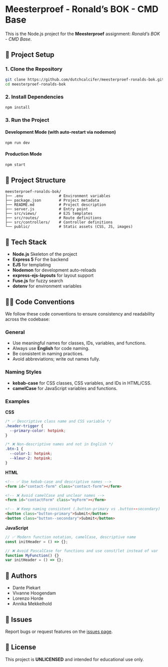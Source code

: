 # Meesterproef - Ronald’s BOK - CMD Base

This is the Node.js project for the **Meesterproef** assignment: _Ronald’s BOK - CMD Base_.

## 🚀 Project Setup

### 1. Clone the Repository

```bash
git clone https://github.com/dutchcalcifer/meesterproef-ronalds-bok.git
cd meesterproef-ronalds-bok
```

### 2. Install Dependencies

```bash
npm install
```

### 3. Run the Project

#### Development Mode (with auto-restart via nodemon)

```bash
npm run dev
```

#### Production Mode

```bash
npm start
```

## 📁 Project Structure

```
meesterproef-ronalds-bok/
├── .env                # Environment variables
├── package.json        # Project metadata
├── README.md           # Project description
├── server.js           # Entry point
├── src/views/          # EJS templates
├── src/routes/         # Route definitions
├── src/controllers/    # Controller definitions
└── public/             # Static assets (CSS, JS, images)
```

## 🧰 Tech Stack

- **Node.js** Skeleton of the project
- **Express 5** For the backend
- **EJS** for templating
- **Nodemon** for development auto-reloads
- **express-ejs-layouts** for layout support
- **Fuse.js** for fuzzy search
- **dotenv** for environment variables

## 👩‍💻 Code Conventions

We follow these code conventions to ensure consistency and readability across the codebase:

### General

- Use meaningful names for classes, IDs, variables, and functions.
- Always use **English** for code naming.
- Be consistent in naming practices.
- Avoid abbreviations; write out names fully.

### Naming Styles

- **kebab-case** for CSS classes, CSS variables, and IDs in HTML/CSS.
- **camelCase** for JavaScript variables and functions.

### Examples

**CSS**

```css
/* ✅ Descriptive class name and CSS variable */
.header-trigger {
  --primary-color: hotpink;
}

/* ❌ Non-descriptive names and not in English */
.btn-1 {
  --color-1: hotpink;
  --kleur-2: hotpink;
}
```

**HTML**

```html
<!-- ✅ Use kebab-case and descriptive names -->
<form id="contact-form" class="contact-form"></form>

<!-- ❌ Avoid camelCase and unclear names -->
<form id="contactForm" class="myForm"></form>

<!-- ❌ Keep naming consistent (.button-primary vs .button--secondary) -->
<button class="button-primary">Submit</button>
<button class="button--secondary">Submit</button>
```

**JavaScript**

```javascript
// ✅ Modern function notation, camelCase, descriptive name
const initHeader = () => {};

// ❌ Avoid PascalCase for functions and use const/let instead of var
function MyFunction() {}
var initHeader = () => {};
```

## 👥 Authors

- Dante Piekart
- Vivanne Hoogendam
- Lorenzo Horde
- Annika Mekkelhold

## 🐛 Issues

Report bugs or request features on the [issues page](https://github.com/dutchcalcifer/meesterproef-ronalds-bok/issues).

## 📄 License

This project is **UNLICENSED** and intended for educational use only.
